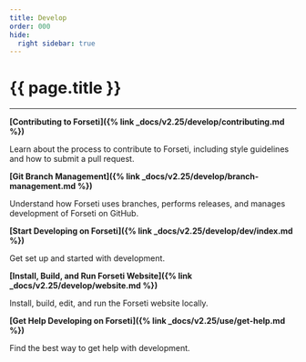 ```yaml
---
title: Develop
order: 000
hide:
  right sidebar: true
---
```


# {{ page.title }}

---

**[Contributing to Forseti]({% link _docs/v2.25/develop/contributing.md %})**

Learn about the process to contribute to Forseti, including style guidelines and how to submit
a pull request.

**[Git Branch Management]({% link _docs/v2.25/develop/branch-management.md %})**

Understand how Forseti uses branches, performs releases, and manages development of Forseti on
GitHub.

**[Start Developing on Forseti]({% link _docs/v2.25/develop/dev/index.md %})**

Get set up and started with development.

**[Install, Build, and Run Forseti Website]({% link _docs/v2.25/develop/website.md %})**

Install, build, edit, and run the Forseti website locally.

**[Get Help Developing on Forseti]({% link _docs/v2.25/use/get-help.md %})**

Find the best way to get help with development.
